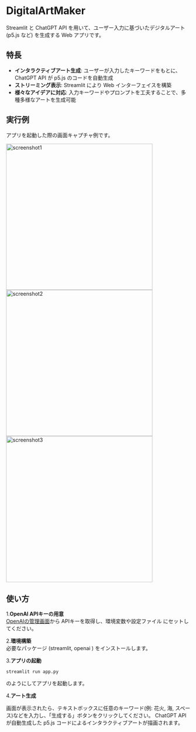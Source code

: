

# DigitalArtMaker

Streamlit と ChatGPT API を用いて、ユーザー入力に基づいたデジタルアート (p5.js など) を生成する Web アプリです。

## 特長

- **インタラクティブアート生成**: ユーザーが入力したキーワードをもとに、ChatGPT API が p5.js のコードを自動生成
- **ストリーミング表示**: Streamlit により Web インターフェイスを構築
- **様々なアイデアに対応**: 入力キーワードやプロンプトを工夫することで、多種多様なアートを生成可能

## 実行例

アプリを起動した際の画面キャプチャ例です。

<img src="https://github.com/user-attachments/assets/d7e787e8-46e6-4454-b361-6d71fe37eb5a" width="400" alt="screenshot1" />
<img src="https://github.com/user-attachments/assets/3d6880f4-6e77-4698-be33-bdbf9345b70e" width="400" alt="screenshot2" />
<img src="https://github.com/user-attachments/assets/c5d6aad8-c337-45a0-ac69-cbbc9e10f485" width="400" alt="screenshot3" />

## 使い方

1.**OpenAI APIキーの用意**  
   [OpenAIの管理画面](https://platform.openai.com/account/api-keys)から APIキーを取得し、環境変数や設定ファイル にセットしてください。
   
2.**環境構築**  
必要なパッケージ (streamlit, openai ) をインストールします。

3.**アプリの起動**
```
streamlit run app.py
```
のようにしてアプリを起動します。

4.**アート生成**

画面が表示されたら、テキストボックスに任意のキーワード(例: 花火, 海, スペース)などを入力し、「生成する」ボタンをクリックしてください。
ChatGPT API が自動生成した p5.js コードによるインタラクティブアートが描画されます。
